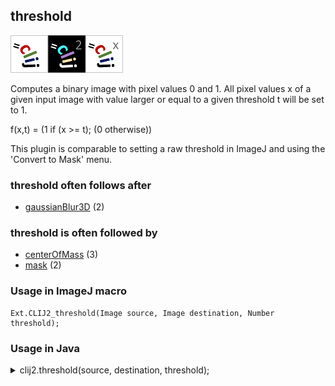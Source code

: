 ## threshold
<img src="images/mini_clij1_logo.png"/><img src="images/mini_clij2_logo.png"/><img src="images/mini_clijx_logo.png"/>

Computes a binary image with pixel values 0 and 1. All pixel values x of a given input image with 
value larger or equal to a given threshold t will be set to 1.

f(x,t) = (1 if (x >= t); (0 otherwise))

This plugin is comparable to setting a raw threshold in ImageJ and using the 'Convert to Mask' menu.

### threshold often follows after
* <a href="reference_gaussianBlur3D">gaussianBlur3D</a> (2)


### threshold is often followed by
* <a href="reference_centerOfMass">centerOfMass</a> (3)
* <a href="reference_mask">mask</a> (2)


### Usage in ImageJ macro
```
Ext.CLIJ2_threshold(Image source, Image destination, Number threshold);
```


### Usage in Java
<details>
<summary>
clij2.threshold(source, destination, threshold);
</summary>
```
// init CLIJ and GPU
import net.haesleinhuepf.clij2.CLIJ2;
import net.haesleinhuepf.clij.clearcl.ClearCLBuffer;
CLIJ2 clij2 = CLIJ2.getInstance();

// get input parameters
ClearCLBuffer source = clij2.push(sourceImagePlus);
destination = clij2.create(source);
float threshold = 1.0;
```

```
// Execute operation on GPU
clij2.threshold(source, destination, threshold);
```

```
//show result
destinationImagePlus = clij2.pull(destination);
destinationImagePlus.show();

// cleanup memory on GPU
clij2.release(source);
clij2.release(destination);
```
</details>


### Usage in Matlab
<details>
<summary>
clij2.threshold(source, destination, threshold);
</summary>
```
% init CLIJ and GPU
clij2 = init_clatlab();

% get input parameters
source = clij2.pushMat(source_matrix);
destination = clij2.create(source);
threshold = 1.0;
```

```
% Execute operation on GPU
clij2.threshold(source, destination, threshold);
```

```
% show result
destination = clij2.pullMat(destination)

% cleanup memory on GPU
clij2.release(source);
clij2.release(destination);
```
</details>


### Usage in Icy
<details>
<summary>
clij2.threshold(source, destination, threshold);
</summary>
```
// init CLIJ and GPU
importClass(net.haesleinhuepf.clicy.CLICY);
importClass(Packages.icy.main.Icy);

clij2 = CLICY.getInstance();

// get input parameters
source_sequence = getSequence();source = clij2.pushSequence(source_sequence);
destination = clij2.create(source);
threshold = 1.0;
```

```
// Execute operation on GPU
clij2.threshold(source, destination, threshold);
```

```
// show result
destination_sequence = clij2.pullSequence(destination)
Icy.addSequence(destination_sequence
// cleanup memory on GPU
clij2.release(source);
clij2.release(destination);
```
</details>




### Example notebooks
<a href="https://clij.github.io/clij2-docs/md/binary_processing"><img src="images/language_macro.png" height="20"/></a> [binary_processing](https://clij.github.io/clij2-docs/md/binary_processing)  
<a href="https://clij.github.io/clij2-docs/md/mean_of_touching_neighbors"><img src="images/language_macro.png" height="20"/></a> [mean_of_touching_neighbors](https://clij.github.io/clij2-docs/md/mean_of_touching_neighbors)  
<a href="https://clij.github.io/clij2-docs/md/measure_statistics"><img src="images/language_macro.png" height="20"/></a> [measure_statistics](https://clij.github.io/clij2-docs/md/measure_statistics)  
<a href="https://clij.github.io/clij2-docs/md/tribolium_morphometry"><img src="images/language_macro.png" height="20"/></a> [tribolium_morphometry](https://clij.github.io/clij2-docs/md/tribolium_morphometry)  
<a href="https://clij.github.io/clij2-docs/md/voronoi"><img src="images/language_macro.png" height="20"/></a> [voronoi](https://clij.github.io/clij2-docs/md/voronoi)  
<a href="https://clij.github.io/clij2-docs/md/working_with_rois"><img src="images/language_macro.png" height="20"/></a> [working_with_rois](https://clij.github.io/clij2-docs/md/working_with_rois)  




### Example scripts
<a href="https://github.com/clij/clij2-docs/blob/master/src/main/macro/autoThreshold.ijm"><img src="images/language_macro.png" height="20"/></a> [autoThreshold.ijm](https://github.com/clij/clij2-docs/blob/master/src/main/macro/autoThreshold.ijm)  
<a href="https://github.com/clij/clij2-docs/blob/master/src/main/macro/benchmarkVoronoi.ijm"><img src="images/language_macro.png" height="20"/></a> [benchmarkVoronoi.ijm](https://github.com/clij/clij2-docs/blob/master/src/main/macro/benchmarkVoronoi.ijm)  
<a href="https://github.com/clij/clij2-docs/blob/master/src/main/macro/binary_processing.ijm"><img src="images/language_macro.png" height="20"/></a> [binary_processing.ijm](https://github.com/clij/clij2-docs/blob/master/src/main/macro/binary_processing.ijm)  
<a href="https://github.com/clij/clij2-docs/blob/master/src/main/macro/create_object_outlines.ijm"><img src="images/language_macro.png" height="20"/></a> [create_object_outlines.ijm](https://github.com/clij/clij2-docs/blob/master/src/main/macro/create_object_outlines.ijm)  
<a href="https://github.com/clij/clij2-docs/blob/master/src/main/macro/distanceMap.ijm"><img src="images/language_macro.png" height="20"/></a> [distanceMap.ijm](https://github.com/clij/clij2-docs/blob/master/src/main/macro/distanceMap.ijm)  
<a href="https://github.com/clij/clij2-docs/blob/master/src/main/macro/distance_map.ijm"><img src="images/language_macro.png" height="20"/></a> [distance_map.ijm](https://github.com/clij/clij2-docs/blob/master/src/main/macro/distance_map.ijm)  
<a href="https://github.com/clij/clij2-docs/blob/master/src/main/macro/getBoundingBox.ijm"><img src="images/language_macro.png" height="20"/></a> [getBoundingBox.ijm](https://github.com/clij/clij2-docs/blob/master/src/main/macro/getBoundingBox.ijm)  
<a href="https://github.com/clij/clij2-docs/blob/master/src/main/macro/mean_of_touching_neighbors.ijm"><img src="images/language_macro.png" height="20"/></a> [mean_of_touching_neighbors.ijm](https://github.com/clij/clij2-docs/blob/master/src/main/macro/mean_of_touching_neighbors.ijm)  
<a href="https://github.com/clij/clij2-docs/blob/master/src/main/macro/measure_statistics.ijm"><img src="images/language_macro.png" height="20"/></a> [measure_statistics.ijm](https://github.com/clij/clij2-docs/blob/master/src/main/macro/measure_statistics.ijm)  
<a href="https://github.com/clij/clij2-docs/blob/master/src/main/macro/motionCorrection.ijm"><img src="images/language_macro.png" height="20"/></a> [motionCorrection.ijm](https://github.com/clij/clij2-docs/blob/master/src/main/macro/motionCorrection.ijm)  
<a href="https://github.com/clij/clij2-docs/blob/master/src/main/macro/motionCorrection_compare_stackreg.ijm"><img src="images/language_macro.png" height="20"/></a> [motionCorrection_compare_stackreg.ijm](https://github.com/clij/clij2-docs/blob/master/src/main/macro/motionCorrection_compare_stackreg.ijm)  
<a href="https://github.com/clij/clij2-docs/blob/master/src/main/macro/thresholding.ijm"><img src="images/language_macro.png" height="20"/></a> [thresholding.ijm](https://github.com/clij/clij2-docs/blob/master/src/main/macro/thresholding.ijm)  
<a href="https://github.com/clij/clij2-docs/blob/master/src/main/macro/tribolium_morphometry.ijm"><img src="images/language_macro.png" height="20"/></a> [tribolium_morphometry.ijm](https://github.com/clij/clij2-docs/blob/master/src/main/macro/tribolium_morphometry.ijm)  
<a href="https://github.com/clij/clij2-docs/blob/master/src/main/macro/voronoi.ijm"><img src="images/language_macro.png" height="20"/></a> [voronoi.ijm](https://github.com/clij/clij2-docs/blob/master/src/main/macro/voronoi.ijm)  
<a href="https://github.com/clij/clij2-docs/blob/master/src/main/macro/working_with_rois.ijm"><img src="images/language_macro.png" height="20"/></a> [working_with_rois.ijm](https://github.com/clij/clij2-docs/blob/master/src/main/macro/working_with_rois.ijm)  


[Back to CLIJ2 reference](https://clij.github.io/clij2-docs/reference)
[Back to CLIJ2 documentation](https://clij.github.io/clij2-docs)

[Imprint](https://clij.github.io/imprint)
